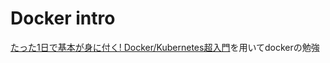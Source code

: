 # Docker intro

[たった1日で基本が身に付く! Docker/Kubernetes超入門](https://www.amazon.co.jp/%E3%81%9F%E3%81%A3%E3%81%9F1%E6%97%A5%E3%81%A7%E5%9F%BA%E6%9C%AC%E3%81%8C%E8%BA%AB%E3%81%AB%E4%BB%98%E3%81%8F-Docker-Kubernetes%E8%B6%85%E5%85%A5%E9%96%80-%E4%BC%8A%E8%97%A4-%E8%A3%95%E4%B8%80/dp/4297114283)を用いてdockerの勉強